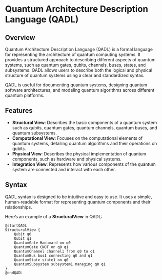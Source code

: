 # Quantum Architecture Description Language (QADL)

## Overview

Quantum Architecture Description Language (QADL) is a formal language for representing the architecture of quantum computing systems. It provides a structured approach to describing different aspects of quantum systems, such as quantum gates, qubits, channels, buses, states, and subsystems. QADL allows users to describe both the logical and physical structure of quantum systems using a clear and standardized syntax.

QADL is useful for documenting quantum systems, designing quantum software architectures, and modeling quantum algorithms across different quantum platforms.

## Features

- **Structural View**: Describes the basic components of a quantum system such as qubits, quantum gates, quantum channels, quantum buses, and quantum subsystems.
- **Computational View**: Focuses on the computational elements of quantum systems, detailing quantum algorithms and their operations on qubits.
- **Physical View**: Describes the physical implementation of quantum components, such as hardware and physical systems.
- **Integration View**: Represents how various components of the quantum system are connected and interact with each other.

## Syntax

QADL syntax is designed to be intuitive and easy to use. It uses a simple, human-readable format for representing quantum components and their relationships.

Here’s an example of a **StructuralView** in QADL:

```text
@startQADL
StructuralView {
    Qubit q0
    Qubit q1
    QuantumGate Hadamard on q0
    QuantumGate CNOT on q0 q1
    QuantumChannel channel1 from q0 to q1
    QuantumBus bus1 connecting q0 and q1
    QuantumState state1 on q0
    QuantumSubsystem subsystem1 managing q0 q1
}
@endQADL
